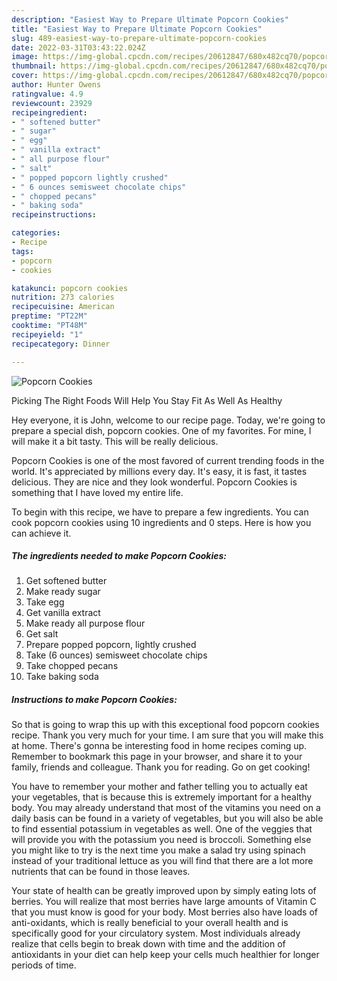 ```yaml
---
description: "Easiest Way to Prepare Ultimate Popcorn Cookies"
title: "Easiest Way to Prepare Ultimate Popcorn Cookies"
slug: 489-easiest-way-to-prepare-ultimate-popcorn-cookies
date: 2022-03-31T03:43:22.024Z
image: https://img-global.cpcdn.com/recipes/20612847/680x482cq70/popcorn-cookies-recipe-main-photo.jpg
thumbnail: https://img-global.cpcdn.com/recipes/20612847/680x482cq70/popcorn-cookies-recipe-main-photo.jpg
cover: https://img-global.cpcdn.com/recipes/20612847/680x482cq70/popcorn-cookies-recipe-main-photo.jpg
author: Hunter Owens
ratingvalue: 4.9
reviewcount: 23929
recipeingredient:
- " softened butter"
- " sugar"
- " egg"
- " vanilla extract"
- " all purpose flour"
- " salt"
- " popped popcorn lightly crushed"
- " 6 ounces semisweet chocolate chips"
- " chopped pecans"
- " baking soda"
recipeinstructions:

categories:
- Recipe
tags:
- popcorn
- cookies

katakunci: popcorn cookies 
nutrition: 273 calories
recipecuisine: American
preptime: "PT22M"
cooktime: "PT48M"
recipeyield: "1"
recipecategory: Dinner

---
```



![Popcorn Cookies](https://img-global.cpcdn.com/recipes/20612847/680x482cq70/popcorn-cookies-recipe-main-photo.jpg)

Picking The Right Foods Will Help You Stay Fit As Well As Healthy

Hey everyone, it is John, welcome to our recipe page. Today, we're going to prepare a special dish, popcorn cookies. One of my favorites. For mine, I will make it a bit tasty. This will be really delicious.



Popcorn Cookies is one of the most favored of current trending foods in the world. It's appreciated by millions every day. It's easy, it is fast, it tastes delicious. They are nice and they look wonderful. Popcorn Cookies is something that I have loved my entire life.


To begin with this recipe, we have to prepare a few ingredients. You can cook popcorn cookies using 10 ingredients and 0 steps. Here is how you can achieve it.

<!--inarticleads1-->

##### The ingredients needed to make Popcorn Cookies:

1. Get  softened butter
1. Make ready  sugar
1. Take  egg
1. Get  vanilla extract
1. Make ready  all purpose flour
1. Get  salt
1. Prepare  popped popcorn, lightly crushed
1. Take  (6 ounces) semisweet chocolate chips
1. Take  chopped pecans
1. Take  baking soda




<!--inarticleads2-->

##### Instructions to make Popcorn Cookies:





So that is going to wrap this up with this exceptional food popcorn cookies recipe. Thank you very much for your time. I am sure that you will make this at home. There's gonna be interesting food in home recipes coming up. Remember to bookmark this page in your browser, and share it to your family, friends and colleague. Thank you for reading. Go on get cooking!

You have to remember your mother and father telling you to actually eat your vegetables, that is because this is extremely important for a healthy body. You may already understand that most of the vitamins you need on a daily basis can be found in a variety of vegetables, but you will also be able to find essential potassium in vegetables as well. One of the veggies that will provide you with the potassium you need is broccoli. Something else you might like to try is the next time you make a salad try using spinach instead of your traditional lettuce as you will find that there are a lot more nutrients that can be found in those leaves.

Your state of health can be greatly improved upon by simply eating lots of berries. You will realize that most berries have large amounts of Vitamin C that you must know is good for your body. Most berries also have loads of anti-oxidants, which is really beneficial to your overall health and is specifically good for your circulatory system. Most individuals already realize that cells begin to break down with time and the addition of antioxidants in your diet can help keep your cells much healthier for longer periods of time.
